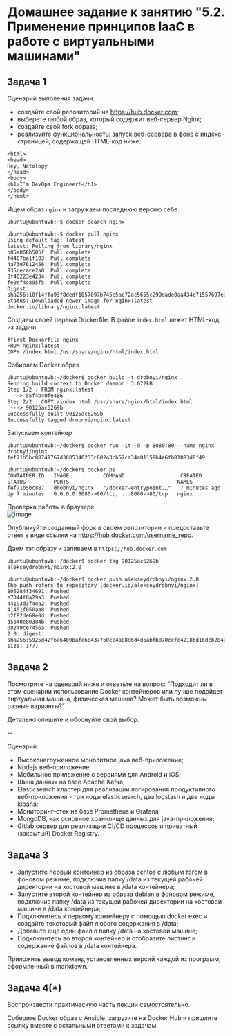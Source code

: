  
# Домашнее задание к занятию "5.2. Применение принципов IaaC в работе с виртуальными машинами"

## Задача 1  
Сценарий выполения задачи:

- создайте свой репозиторий на https://hub.docker.com;
- выберете любой образ, который содержит веб-сервер Nginx;
- создайте свой fork образа;
- реализуйте функциональность: запуск веб-сервера в фоне с индекс-страницей, содержащей HTML-код ниже:
```
<html>
<head>
Hey, Netology
</head>
<body>
<h1>I’m DevOps Engineer!</h1>
</body>
</html>
```
Ищем образ ```nginx``` и загружаем последнюю версию себе.
```
ubuntu@ubuntuvb:~$ docker search nginx
 
ubuntu@ubuntuvb:~$ docker pull nginx
Using default tag: latest
latest: Pulling from library/nginx
b85a868b505f: Pull complete
f4407ba1f103: Pull complete
4a7307612456: Pull complete
935cecace2a0: Pull complete
8f46223e4234: Pull complete
fe0ef4c895f5: Pull complete
Digest: sha256:10f14ffa93f8dedf1057897b745e5ac72ac5655c299dade0aa434c71557697ea
Status: Downloaded newer image for nginx:latest
docker.io/library/nginx:latest
```
Создаем своей первый Dockerfile. В файле ```index.html``` лежит HTML-код из задачи  
```
#first Dockerfile nginx
FROM nginx:latest
COPY /index.html /usr/share/nginx/html/index.html
```
Собираем Docker образ  
```
ubuntu@ubuntuvb:~/docker$ docker build -t drobnyi/nginx .
Sending build context to Docker daemon  3.072kB
Step 1/2 : FROM nginx:latest
 ---> 55f4b40fe486
Step 2/2 : COPY /index.html /usr/share/nginx/html/index.html
 ---> 90125ac6269b
Successfully built 90125ac6269b
Successfully tagged drobnyi/nginx:latest
```
Запускаем контейнер  
```
ubuntu@ubuntuvb:~/docker$ docker run -it -d -p 8080:80 --name nginx drobnyi/nginx
fef71b5bc88749767d3605346233c80243cb52ca34a01159b4e6fb81883d8f49
```
```
ubuntu@ubuntuvb:~/docker$ docker ps
CONTAINER ID   IMAGE           COMMAND                  CREATED         STATUS         PORTS                                   NAMES
fef71b5bc887   drobnyi/nginx   "/docker-entrypoint.…"   7 minutes ago   Up 7 minutes   0.0.0.0:8080->80/tcp, :::8080->80/tcp   nginx
```
Проверка работы в браузере  
![image](https://user-images.githubusercontent.com/99823951/176121448-985d392a-1778-4c06-94b0-0ba690d81e2f.png)

Опубликуйте созданный форк в своем репозитории и предоставьте ответ в виде ссылки на https://hub.docker.com/username_repo.  

Даем тэг образу и заливаем в ```https://hub.docker.com```
``` 
ubuntu@ubuntuvb:~/docker$ docker tag 90125ac6269b alekseydrobnyi/nginx:2.0
 
ubuntu@ubuntuvb:~/docker$ docker push alekseydrobnyi/nginx:2.0
The push refers to repository [docker.io/alekseydrobnyi/nginx]
805284f34691: Pushed
e7344f8a29a3: Pushed
44193d3f4ea2: Pushed
41451f050aa8: Pushed
b2f82de68e0d: Pushed
d5b40e80384b: Pushed
08249ce7456a: Pushed
2.0: digest: sha256:5925d42f6a6400bafe68437750ee4a0886d4d5abfb870cefc42186d16dcb2840 size: 1777
``` 


## Задача 2  
Посмотрите на сценарий ниже и ответьте на вопрос: "Подходит ли в этом сценарии использование Docker контейнеров или лучше подойдет виртуальная машина, физическая машина? Может быть возможны разные варианты?"

Детально опишите и обоснуйте свой выбор.

--

Сценарий:

- Высоконагруженное монолитное java веб-приложение;
- Nodejs веб-приложение;
- Мобильное приложение c версиями для Android и iOS;
- Шина данных на базе Apache Kafka;
- Elasticsearch кластер для реализации логирования продуктивного веб-приложения - три ноды elasticsearch, два logstash и две ноды kibana;
- Мониторинг-стек на базе Prometheus и Grafana;
- MongoDB, как основное хранилище данных для java-приложения;
- Gitlab сервер для реализации CI/CD процессов и приватный (закрытый) Docker Registry.

## Задача 3  
- Запустите первый контейнер из образа centos c любым тэгом в фоновом режиме, подключив папку /data из текущей рабочей директории на хостовой машине в /data контейнера;
- Запустите второй контейнер из образа debian в фоновом режиме, подключив папку /data из текущей рабочей директории на хостовой машине в /data контейнера;
- Подключитесь к первому контейнеру с помощью docker exec и создайте текстовый файл любого содержания в /data;
- Добавьте еще один файл в папку /data на хостовой машине;
- Подключитесь во второй контейнер и отобразите листинг и содержание файлов в /data контейнера.

Приложить вывод команд установленных версий каждой из программ, оформленный в markdown.  

## Задача 4(*)  
Воспроизвести практическую часть лекции самостоятельно.  

Соберите Docker образ с Ansible, загрузите на Docker Hub и пришлите ссылку вместе с остальными ответами к задачам.

